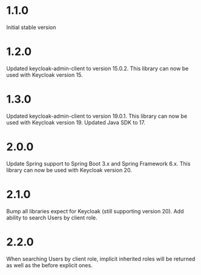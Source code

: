 # 1.1.0

Initial stable version

# 1.2.0

Updated keycloak-admin-client to version 15.0.2. This library can now be used with Keycloak version 15.

# 1.3.0

Updated keycloak-admin-client to version 19.0.1. This library can now be used with Keycloak version 19.
Updated Java SDK to 17.

# 2.0.0

Update Spring support to Spring Boot 3.x and Spring Framework 6.x.
This library can now be used with Keycloak version 20.

# 2.1.0

Bump all libraries expect for Keycloak (still supporting version 20).
Add ability to search Users by client role.

# 2.2.0

When searching Users by client role, implicit inherited roles will be returned as well as the before explicit ones.
